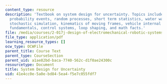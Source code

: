 ```yaml
---
content_type: resource
description: 'Textbook on system design for uncertainty. Topics include: linear systems,
  probability events, random processes, short term statistics, water waves, optimization,
  stochastic simulation, kinematics of moving frames, vehicle internal dynamics, control
  fundamentals, control systems, loop shaping, and math facts.'
file: /media/courses/2-017j-design-of-electromechanical-robotic-systems-fall-2009/41e4cc0e5a0ebd845ea4f5e7c055fdf7_MIT2_017JF09_coursetext.pdf
file_type: application/pdf
learning_resource_types: []
ocw_type: OCWFile
parent_title: Course Text
parent_type: CourseSection
parent_uid: a1ae82bd-baca-7740-562c-d1f0ae24300c
resourcetype: Document
title: System Design for Uncertainty
uid: 41e4cc0e-5a0e-bd84-5ea4-f5e7c055fdf7
---
```

